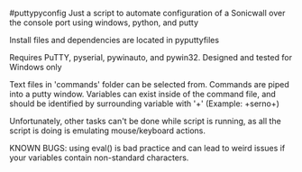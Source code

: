 #puttypyconfig
Just a script to automate configuration of a Sonicwall over the console port using windows, python, and putty

Install files and dependencies are located in pyputtyfiles

Requires PuTTY, pyserial, pywinauto, and pywin32. Designed and tested for Windows only

Text files in 'commands' folder can be selected from. Commands are piped into a putty window. Variables can exist inside of the command file, and should be identified by surrounding variable with '+' (Example: +serno+)

Unfortunately, other tasks can't be done while script is running, as all the script is doing is emulating mouse/keyboard actions.

KNOWN BUGS:
    using eval() is bad practice and can lead to weird issues if your variables contain non-standard characters.